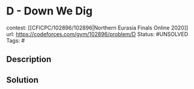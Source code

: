 # D - Down We Dig

contest: [[CFICPC/102896/102896|Northern Eurasia Finals Online 2020]]
url: https://codeforces.com/gym/102896/problem/D
Status: #UNSOLVED
Tags: #

## Description

## Solution

